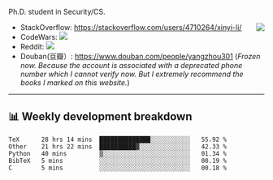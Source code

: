 Ph.D. student in Security/CS.

<img align="right" src="https://github-readme-stats.vercel.app/api?username=li-xin-yi&count_private=true&show_icons=true&hide_title=true&theme=tokyonight" />

- StackOverflow: https://stackoverflow.com/users/4710264/xinyi-li/
- CodeWars: [![](https://www.codewars.com/users/xy-li/badges/micro)](https://www.codewars.com/users/xy-li/)
- Reddit: [![](https://img.shields.io/reddit/user-karma/combined/xy-li?style=social)](https://www.reddit.com/user/xy-li/)
- Douban(豆瓣）: https://www.douban.com/people/yangzhou301  (*Frozen now. Because the account is associated with a deprecated phone number which I cannot verify now. But I extremely recommend the books I marked on this website.*)

---

## 📊 Weekly development breakdown

<!--START_SECTION:waka-->
```text
TeX      28 hrs 14 mins  ██████████████░░░░░░░░░░░   55.92 % 
Other    21 hrs 22 mins  ██████████▓░░░░░░░░░░░░░░   42.33 % 
Python   40 mins         ▒░░░░░░░░░░░░░░░░░░░░░░░░   01.34 % 
BibTeX   5 mins          ░░░░░░░░░░░░░░░░░░░░░░░░░   00.19 % 
C        5 mins          ░░░░░░░░░░░░░░░░░░░░░░░░░   00.18 % 
```
<!--END_SECTION:waka-->
